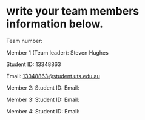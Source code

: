 # write your team members information below.

Team number: 

Member 1 (Team leader): Steven Hughes

Student ID: 13348863

Email: 13348863@student.uts.edu.au


Member 2:
Student ID:
Email:

Member 3:
Student ID:
Email:


Member 4:
Student ID:
Email:

